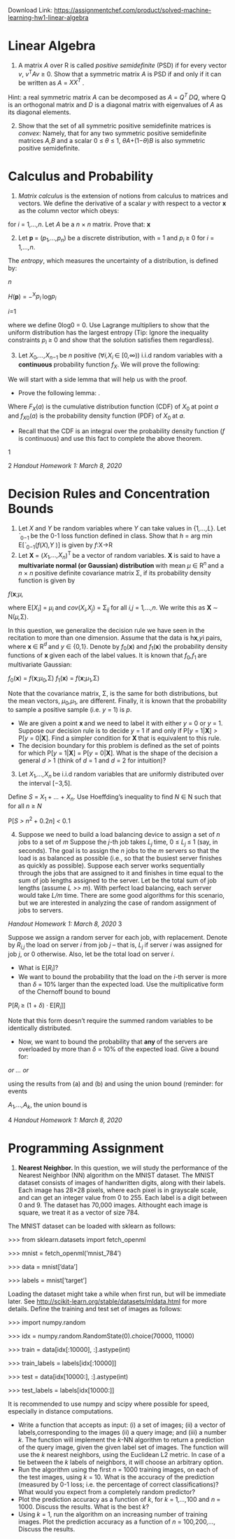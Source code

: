 Download Link: https://assignmentchef.com/product/solved-machine-learning-hw1-linear-algebra
<br>
<h1>Linear Algebra</h1>

<ol>

 <li>A matrix <em>A </em>over R is called <em>positive semidefinite </em>(PSD) if for every vector <em>v</em>, <em>v</em><sup>T</sup><em>Av </em>≥ 0. Show that a symmetric matrix <em>A </em>is PSD if and only if it can be written as <em>A </em>= <em>XX<sup>T </sup></em>.</li>

</ol>

Hint: a real symmetric matrix <em>A </em>can be decomposed as <em>A </em>= <em>Q<sup>T </sup>DQ</em>, where Q is an orthogonal matrix and <em>D </em>is a diagonal matrix with eigenvalues of <em>A </em>as its diagonal elements.

<ol start="2">

 <li>Show that the set of all symmetric positive semidefinite matrices is <em>convex</em>: Namely, that for any two symmetric positive semidefinite matrices <em>A,B </em>and a scalar 0 ≤ <em>θ </em>≤ 1, <em>θA</em>+(1−<em>θ</em>)<em>B </em>is also symmetric positive semidefinite.</li>

</ol>

<h1>Calculus and Probability</h1>

<ol>

 <li><em>Matrix calculus </em>is the extension of notions from calculus to matrices and vectors. We define the derivative of a scalar <em>y </em>with respect to a vector <strong>x </strong>as the column vector which obeys:</li>

</ol>

for <em>i </em>= 1<em>,…,n</em>. Let <em>A </em>be a <em>n </em>× <em>n </em>matrix. Prove that: <strong>x</strong>

<ol start="2">

 <li>Let <strong>p </strong>= (<em>p</em><sub>1</sub><em>,…,p<sub>n</sub></em>) be a discrete distribution, with = 1 and <em>p<sub>i </sub></em>≥ 0 for <em>i </em>= 1<em>,…,n</em>.</li>

</ol>

The <em>entropy</em>, which measures the uncertainty of a distribution, is defined by:

<em>n</em>

<em>H</em>(<strong>p</strong>) = −<sup>X</sup><em>p<sub>i </sub></em>log<em>p<sub>i</sub></em>

<em>i</em>=1

where we define 0log0 = 0. Use Lagrange multipliers to show that the uniform distribution has the largest entropy (Tip: Ignore the inequality constraints <em>p<sub>i </sub></em>≥ 0 and show that the solution satisfies them regardless).

<ol start="3">

 <li>Let <em>X</em><sub>0</sub><em>,…,X<sub>n</sub></em><sub>−1 </sub>be <em>n </em>positive (∀<em>i,X<sub>i </sub></em>∈ [0<em>,</em>∞)) i.i.d random variables with a <strong>continuous </strong>probability function <em>f<sub>X</sub></em>. We will prove the following:</li>

</ol>

We will start with a side lemma that will help us with the proof.

<ul>

 <li>Prove the following lemma: .</li>

</ul>

Where <em>F<sub>X</sub></em>(<em>a</em>) is the cumulative distribution function (CDF) of <em>X</em><sub>0 </sub>at point <em>a </em>and <em>f<sub>X</sub></em><sub>0</sub>(<em>a</em>) is the probability density function (PDF) of <em>X</em><sub>0 </sub>at <em>a</em>.

<ul>

 <li>Recall that the CDF is an integral over the probability density function (<em>f </em>is continuous) and use this fact to complete the above theorem.</li>

</ul>

1

2                                                                                                                                      <em>Handout Homework 1: March 8, 2020</em>

<h1>Decision Rules and Concentration Bounds</h1>

<ol>

 <li>Let <em>X </em>and <em>Y </em>be random variables where <em>Y </em>can take values in {1<em>,…,L</em>}. Let <em>`</em><sub>0−1 </sub>be the 0-1 loss function defined in class. Show that <em>h </em>= arg min E[<em>`</em><sub>0−1</sub>(<em>f</em>(<em>X</em>)<em>,Y </em>)] is given by <em>f</em>:X→R</li>

 <li>Let <strong>X </strong>= (<em>X</em><sub>1</sub><em>,…,X<sub>n</sub></em>)<sup>T </sup>be a vector of random variables. <strong>X </strong>is said to have a <strong>multivariate normal (or Gaussian) distribution </strong>with mean <em>µ </em>∈ R<em><sup>n </sup></em>and a <em>n </em>× <em>n </em>positive definite covariance matrix Σ, if its probability density function is given by</li>

</ol>

<em>f</em>(<strong>x</strong>;<em>µ,</em>

where E[<em>X<sub>i</sub></em>] = <em>µ<sub>i </sub></em>and <em>cov</em>(<em>X<sub>i</sub>,X<sub>j</sub></em>) = Σ<em><sub>ij </sub></em>for all <em>i,j </em>= 1<em>,…,n</em>. We write this as <strong>X </strong>∼ N(<em>µ,</em>Σ).

In this question, we generalize the decision rule we have seen in the recitation to more than one dimension. Assume that the data is h<strong>x</strong><em>,y</em>i pairs, where <strong>x </strong>∈ R<em><sup>d </sup></em>and <em>y </em>∈ {0<em>,</em>1}. Denote by <em>f</em><sub>0</sub>(<strong>x</strong>) and <em>f</em><sub>1</sub>(<strong>x</strong>) the probability density functions of <strong>x </strong>given each of the label values. It is known that <em>f</em><sub>0</sub><em>,f</em><sub>1 </sub>are multivariate Gaussian:

<em>f</em><sub>0</sub>(<strong>x</strong>) = <em>f</em>(<strong>x</strong>;<em>µ</em><sub>0</sub><em>,</em>Σ) <em>f</em><sub>1</sub>(<strong>x</strong>) = <em>f</em>(<strong>x</strong>;<em>µ</em><sub>1</sub><em>,</em>Σ)

Note that the covariance matrix, Σ, is the same for both distributions, but the mean vectors, <em>µ</em><sub>0</sub><em>,</em><em>µ</em><sub>1</sub>, are different. Finally, it is known that the probability to sample a positive sample (i.e. <em>y </em>= 1) is <em>p</em>.

<ul>

 <li>We are given a point <strong>x </strong>and we need to label it with either <em>y </em>= 0 or <em>y </em>= 1. Suppose our decision rule is to decide <em>y </em>= 1 if and only if P[<em>y </em>= 1|<strong>X</strong>] <em>&gt; </em>P[<em>y </em>= 0|<strong>X</strong>]. Find a simpler condition for <strong>X </strong>that is equivalent to this rule.</li>

 <li>The decision boundary for this problem is defined as the set of points for which P[<em>y </em>= 1|<strong>X</strong>] = P[<em>y </em>= 0|<strong>X</strong>]. What is the shape of the decision a general <em>d &gt; </em>1 (think of <em>d </em>= 1 and <em>d </em>= 2 for intuition)?</li>

</ul>

<ol start="3">

 <li>Let <em>X</em><sub>1</sub><em>,…,X<sub>n </sub></em>be i.i.d random variables that are uniformly distributed over the interval [−3<em>,</em>5].</li>

</ol>

Define <em>S </em>= <em>X</em><sub>1 </sub>+ <em>… </em>+ <em>X<sub>n</sub></em>. Use Hoeffding’s inequality to find <em>N </em>∈ N such that for all <em>n </em>≥ <em>N</em>

P[<em>S &gt; n</em><sup>2 </sup>+ 0<em>.</em>2<em>n</em>] <em>&lt; </em>0<em>.</em>1

<ol start="4">

 <li>Suppose we need to build a load balancing device to assign a set of <em>n </em>jobs to a set of <em>m </em> Suppose the <em>j</em>-th job takes <em>L<sub>j </sub></em>time, 0 ≤ <em>L<sub>j </sub></em>≤ 1 (say, in seconds). The goal is to assign the <em>n </em>jobs to the <em>m </em>servers so that the load is as balanced as possible (i.e., so that the busiest server finishes as quickly as possible). Suppose each server works sequentially through the jobs that are assigned to it and finishes in time equal to the sum of job lengths assigned to the server. Let be the total sum of job lengths (assume <em>L &gt;&gt; m</em>). With perfect load balancing, each server would take <em>L/m </em>time. There are some good algorithms for this scenario, but we are interested in analyzing the case of random assignment of jobs to servers.</li>

</ol>

<em>Handout Homework 1: March 8, 2020                                                                                                                                      </em>3

Suppose we assign a random server for each job, with replacement. Denote by <em>R<sub>i,j </sub></em>the load on server <em>i </em>from job <em>j </em>– that is, <em>L<sub>j </sub></em>if server <em>i </em>was assigned for job <em>j</em>, or 0 otherwise. Also, let be the total load on server <em>i</em>.

<ul>

 <li>What is E[<em>R<sub>i</sub></em>]?</li>

 <li>We want to bound the probability that the load on the <em>i</em>-th server is more than <em>δ </em>= 10% larger than the expected load. Use the multiplicative form of the Chernoff bound to bound</li>

</ul>

P[<em>R<sub>i </sub></em>≥ (1 + <em>δ</em>) · E[<em>R<sub>i</sub></em>]]

Note that this form doesn’t require the summed random variables to be identically distributed.

<ul>

 <li>Now, we want to bound the probability that <strong>any </strong>of the servers are overloaded by more than <em>δ </em>= 10% of the expected load. Give a bound for:</li>

</ul>

<em> or … or </em>

using the results from (a) and (b) and using the union bound (reminder: for events

<em>A</em><sub>1</sub><em>,…,A<sub>k</sub></em>, the union bound is

4                                                                                                                                      <em>Handout Homework 1: March 8, 2020</em>

<h1>Programming Assignment</h1>

<ol>

 <li><strong>Nearest Neighbor. </strong>In this question, we will study the performance of the Nearest Neighbor (NN) algorithm on the MNIST dataset. The MNIST dataset consists of images of handwritten digits, along with their labels. Each image has 28×28 pixels, where each pixel is in grayscale scale, and can get an integer value from 0 to 255. Each label is a digit between 0 and 9. The dataset has 70,000 images. Althought each image is square, we treat it as a vector of size 784.</li>

</ol>

The MNIST dataset can be loaded with sklearn as follows:

&gt;&gt;&gt; from sklearn.datasets import fetch_openml

&gt;&gt;&gt; mnist = fetch_openml(’mnist_784’)

&gt;&gt;&gt; data = mnist[’data’]

&gt;&gt;&gt; labels = mnist[’target’]

Loading the dataset might take a while when first run, but will be immediate later. See http://scikit-learn.org/stable/datasets/mldata.html for more details. Define the training and test set of images as follows:

&gt;&gt;&gt; import numpy.random

&gt;&gt;&gt; idx = numpy.random.RandomState(0).choice(70000, 11000)

&gt;&gt;&gt; train = data[idx[:10000], :].astype(int)

&gt;&gt;&gt; train_labels = labels[idx[:10000]]

&gt;&gt;&gt; test = data[idx[10000:], :].astype(int)

&gt;&gt;&gt; test_labels = labels[idx[10000:]]

It is recommended to use numpy and scipy where possible for speed, especially in distance computations.

<ul>

 <li>Write a function that accepts as input: (i) a set of images; (ii) a vector of labels,corresponding to the images (ii) a query image; and (iii) a number <em>k</em>. The function will implement the <em>k</em>-NN algorithm to return a prediction of the query image, given the given label set of images. The function will use the <em>k </em>nearest neighbors, using the Euclidean L2 metric. In case of a tie between the <em>k </em>labels of neighbors, it will choose an arbitrary option.</li>

 <li>Run the algorithm using the first <em>n </em>= 1000 training images, on each of the test images, using <em>k </em>= 10. What is the accuracy of the prediction (measured by 0-1 loss; i.e. the percentage of correct classifications)? What would you expect from a completely random predictor?</li>

 <li>Plot the prediction accuracy as a function of <em>k</em>, for <em>k </em>= 1<em>,…,</em>100 and <em>n </em>= 1000. Discuss the results. What is the best <em>k</em>?</li>

 <li>Using <em>k </em>= 1, run the algorithm on an increasing number of training images. Plot the prediction accuracy as a function of <em>n </em>= 100<em>,</em>200<em>,…,</em> Discuss the results.</li>

</ul>